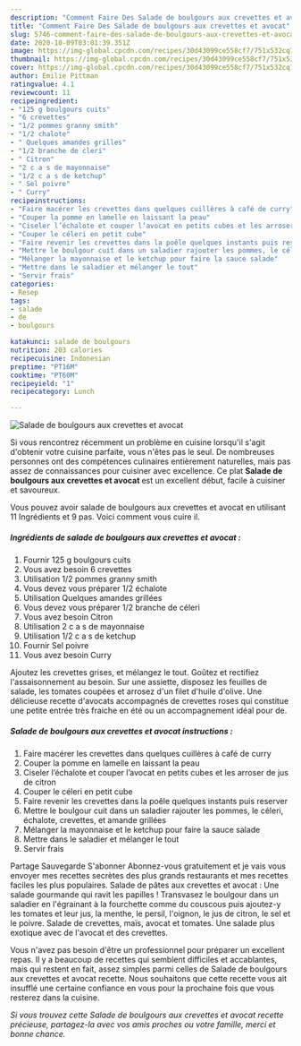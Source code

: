 ```yaml
---
description: "Comment Faire Des Salade de boulgours aux crevettes et avocat"
title: "Comment Faire Des Salade de boulgours aux crevettes et avocat"
slug: 5746-comment-faire-des-salade-de-boulgours-aux-crevettes-et-avocat
date: 2020-10-09T03:01:39.351Z
image: https://img-global.cpcdn.com/recipes/30d43099ce558cf7/751x532cq70/salade-de-boulgours-aux-crevettes-et-avocat-photo-principale-de-la-recette.jpg
thumbnail: https://img-global.cpcdn.com/recipes/30d43099ce558cf7/751x532cq70/salade-de-boulgours-aux-crevettes-et-avocat-photo-principale-de-la-recette.jpg
cover: https://img-global.cpcdn.com/recipes/30d43099ce558cf7/751x532cq70/salade-de-boulgours-aux-crevettes-et-avocat-photo-principale-de-la-recette.jpg
author: Emilie Pittman
ratingvalue: 4.1
reviewcount: 11
recipeingredient:
- "125 g boulgours cuits"
- "6 crevettes"
- "1/2 pommes granny smith"
- "1/2 chalote"
- " Quelques amandes grilles"
- "1/2 branche de cleri"
- " Citron"
- "2 c a s de mayonnaise"
- "1/2 c a s de ketchup"
- " Sel poivre"
- " Curry"
recipeinstructions:
- "Faire macérer les crevettes dans quelques cuillères à café de curry"
- "Couper la pomme en lamelle en laissant la peau"
- "Ciseler l’échalote et couper l’avocat en petits cubes et les arroser de jus de citron"
- "Couper le céleri en petit cube"
- "Faire revenir les crevettes dans la poêle quelques instants puis reserver"
- "Mettre le boulgour cuit dans un saladier rajouter les pommes, le céleri, échalote, crevettes, et amande grillées"
- "Mélanger la mayonnaise et le ketchup pour faire la sauce salade"
- "Mettre dans le saladier et mélanger le tout"
- "Servir frais"
categories:
- Resep
tags:
- salade
- de
- boulgours

katakunci: salade de boulgours 
nutrition: 203 calories
recipecuisine: Indonesian
preptime: "PT16M"
cooktime: "PT60M"
recipeyield: "1"
recipecategory: Lunch

---
```



![Salade de boulgours aux crevettes et avocat](https://img-global.cpcdn.com/recipes/30d43099ce558cf7/751x532cq70/salade-de-boulgours-aux-crevettes-et-avocat-photo-principale-de-la-recette.jpg)

Si vous rencontrez récemment un problème en cuisine lorsqu'il s'agit d'obtenir votre cuisine parfaite, vous n'êtes pas le seul. De nombreuses personnes ont des compétences culinaires entièrement naturelles, mais pas assez de connaissances pour cuisiner avec excellence. Ce plat <strong> Salade de boulgours aux crevettes et avocat </strong> est un excellent début, facile à cuisiner et savoureux.

<!--inarticleads1-->

Vous pouvez avoir salade de boulgours aux crevettes et avocat en utilisant 11 Ingrédients et 9 pas. Voici comment vous cuire il.

##### Ingrédients de salade de boulgours aux crevettes et avocat :

1. Fournir 125 g boulgours cuits
1. Vous avez besoin 6 crevettes
1. Utilisation 1/2 pommes granny smith
1. Vous devez vous préparer 1/2 échalote
1. Utilisation  Quelques amandes grillées
1. Vous devez vous préparer 1/2 branche de céleri
1. Vous avez besoin  Citron
1. Utilisation 2 c a s de mayonnaise
1. Utilisation 1/2 c a s de ketchup
1. Fournir  Sel poivre
1. Vous avez besoin  Curry


Ajoutez les crevettes grises, et mélangez le tout. Goûtez et rectifiez l&#39;assaisonnement au besoin. Sur une assiette, disposez les feuilles de salade, les tomates coupées et arrosez d&#39;un filet d&#39;huile d&#39;olive. Une délicieuse recette d&#39;avocats accompagnés de crevettes roses qui constitue une petite entrée très fraiche en été ou un accompagnement idéal pour de. 

<!--inarticleads2-->

##### Salade de boulgours aux crevettes et avocat instructions :

1. Faire macérer les crevettes dans quelques cuillères à café de curry
1. Couper la pomme en lamelle en laissant la peau
1. Ciseler l’échalote et couper l’avocat en petits cubes et les arroser de jus de citron
1. Couper le céleri en petit cube
1. Faire revenir les crevettes dans la poêle quelques instants puis reserver
1. Mettre le boulgour cuit dans un saladier rajouter les pommes, le céleri, échalote, crevettes, et amande grillées
1. Mélanger la mayonnaise et le ketchup pour faire la sauce salade
1. Mettre dans le saladier et mélanger le tout
1. Servir frais


Partage Sauvegarde S&#39;abonner Abonnez-vous gratuitement et je vais vous envoyer mes recettes secrètes des plus grands restaurants et mes recettes faciles les plus populaires. Salade de pâtes aux crevettes et avocat : Une salade gourmande qui ravit les papilles ! Transvasez le boulgour dans un saladier en l&#39;égrainant à la fourchette comme du couscous puis ajoutez-y les tomates et leur jus, la menthe, le persil, l&#39;oignon, le jus de citron, le sel et le poivre. Salade de crevettes, maïs, avocat et tomates. Une salade plus exotique avec de l&#39;avocat et des crevettes. 

<!--inarticleads1-->

<p>
Vous n'avez pas besoin d'être un professionnel pour préparer un excellent repas. Il y a beaucoup de recettes qui semblent difficiles et accablantes, mais qui restent en fait, assez simples parmi celles de Salade de boulgours aux crevettes et avocat recette. Nous souhaitons que cette recette vous ait insufflé une certaine confiance en vous pour la prochaine fois que vous resterez dans la cuisine.
</p>

<p>
<i>Si vous trouvez cette Salade de boulgours aux crevettes et avocat recette précieuse, partagez-la avec vos amis proches ou votre famille, merci et bonne chance.</i>
</p>
